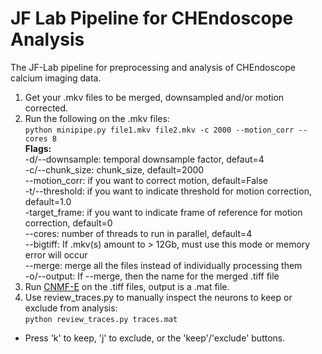 # JF Lab Pipeline for CHEndoscope Analysis 

The JF-Lab pipeline for preprocessing and analysis of CHEndoscope calcium imaging data. 

1. Get your .mkv files to be merged, downsampled and/or motion corrected.
2. Run the following on the .mkv files:  
  `python minipipe.py file1.mkv file2.mkv -c 2000 --motion_corr --cores 8`  
  **Flags:**  
  -d/--downsample: temporal downsample factor, defaut=4  
  -c/--chunk_size: chunk_size, default=2000  
  --motion_corr: if you want to correct motion, default=False  
  -t/--threshold: if you want to indicate threshold for motion correction, default=1.0  
  -target_frame: if you want to indicate frame of reference for motion correction, default=0    
  --cores: number of threads to run in parallel, default=4    
  --bigtiff: If .mkv(s) amount to > 12Gb, must use this mode or memory error will occur  
  --merge: merge all the files instead of individually processing them  
  -o/--output: If --merge, then the name for the merged .tiff file  
3. Run [CNMF-E](https://github.com/zhoupc/CNMF_E) on the .tiff files, output is a .mat file.  
4. Use review_traces.py to manually inspect the neurons to keep or exclude from analysis:  
  `python review_traces.py traces.mat`
  - Press 'k' to keep, 'j' to exclude, or the 'keep'/'exclude' buttons. 

